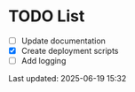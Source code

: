 # TODO List

- [ ] Update documentation
- [x] Create deployment scripts
- [ ] Add logging

Last updated: 2025-06-19 15:32
